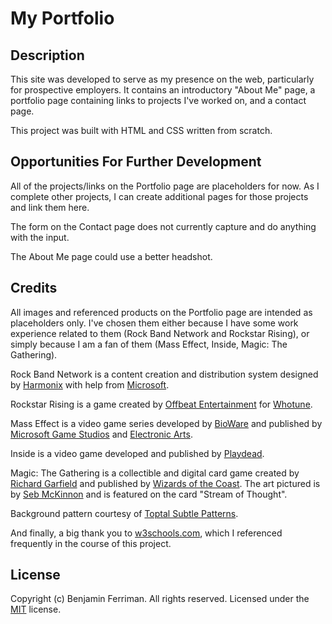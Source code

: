 # My Portfolio

## Description

This site was developed to serve as my presence on the web, particularly for prospective employers.  It contains an introductory "About Me" page, a portfolio page containing links to projects I've worked on, and a contact page.

This project was built with HTML and CSS written from scratch.

## Opportunities For Further Development

All of the projects/links on the Portfolio page are placeholders for now. As I complete other projects, I can create additional pages for those projects and link them here.

The form on the Contact page does not currently capture and do anything with the input.

The About Me page could use a better headshot.

## Credits

All images and referenced products on the Portfolio page are intended as placeholders only.  I've chosen them either because I have some work experience related to them (Rock Band Network and Rockstar Rising), or simply because I am a fan of them (Mass Effect, Inside, Magic: The Gathering).

Rock Band Network is a content creation and distribution system designed by [Harmonix](https://www.harmonixmusic.com/) with help from [Microsoft](https://www.microsoft.com/en-us).

Rockstar Rising is a game created by [Offbeat Entertainment](https://www.offbeatent.com/) for [Whotune](https://www.facebook.com/Whotune/).

Mass Effect is a video game series developed by [BioWare](http://www.bioware.com/) and published by [Microsoft Game Studios](https://www.microsoftstudios.com/) and [Electronic Arts](https://www.ea.com/).

Inside is a video game developed and published by [Playdead](https://playdead.com/).

Magic: The Gathering is a collectible and digital card game created by [Richard Garfield](https://www.facebook.com/Richard-Garfield-147420095374222/) and published by [Wizards of the Coast](https://company.wizards.com/).  The art pictured is by [Seb McKinnon](http://www.sebmckinnon.com/) and is featured on the card "Stream of Thought".

Background pattern courtesy of [Toptal Subtle Patterns](https://www.toptal.com/designers/subtlepatterns/).

And finally, a big thank you to [w3schools.com](https://www.w3schools.com/), which I referenced frequently in the course of this project.

## License

Copyright (c) Benjamin Ferriman. All rights reserved.
Licensed under the [MIT](https://github.com/bferriman/portfolio/blob/master/LICENSE.txt) license.
